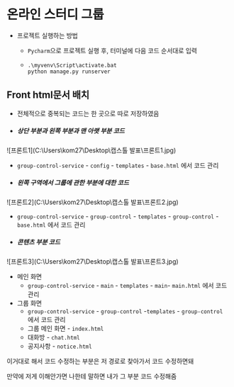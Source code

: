 # 온라인 스터디 그룹
- 프로젝트 실행하는 방법
    
    - `Pycharm`으로 프로젝트 실행 후, 터미널에 다음 코드 순서대로 입력
    
    - ```
      .\myvenv\Script\activate.bat
      python manage.py runserver
      ```



## Front html문서 배치

- 전체적으로 중복되는 코드는 한 곳으로 따로 저장하였음 

  

- ##### 상단 부분과 왼쪽 부분과 맨 아랫 부분 코드

![프론트1](C:\Users\kom27\Desktop\캡스톨 발표\프론트1.jpg)

- `group-control-service` - `config` - `templates` - `base.html` 에서 코드 관리



- ##### 왼쪽 구역에서 그룹에 관한 부분에 대한 코드

![프론트2](C:\Users\kom27\Desktop\캡스톨 발표\프론트2.jpg)

- `group-control-service` - `group-control` - `templates` - `group-control` - `base.html` 에서 코드 관리



- ##### 콘텐츠 부분 코드

![프론트3](C:\Users\kom27\Desktop\캡스톨 발표\프론트3.jpg)

- 메인 화면
  - `group-control-service` - `main` - `templates` - `main`- `main.html` 에서 코드 관리
- 그룹 화면
  - `group-control-service` - `group-control` -`templates` - `group-control` 에서 코드 관리
  - 그룹 메인 화면 - `index.html`
  - 대화방 - `chat.html`
  - 공지사항 - `notice.html`



이거대로 해서 코드 수정하는 부분은 저 경로로 찾아가서 코드 수정하면돼

만약에 저게 이해안가면 나한테 말하면 내가 그 부분 코드 수정해줌



